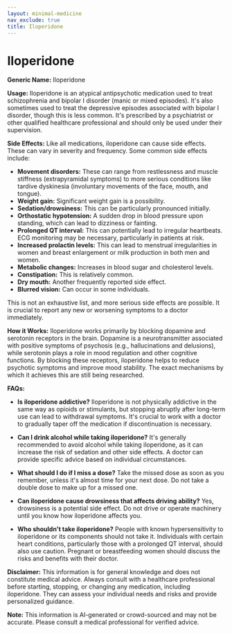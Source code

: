 ```yaml
---
layout: minimal-medicine
nav_exclude: true
title: Iloperidone
---
```


# Iloperidone

**Generic Name:** Iloperidone

**Usage:** Iloperidone is an atypical antipsychotic medication used to treat schizophrenia and bipolar I disorder (manic or mixed episodes).  It's also sometimes used to treat the depressive episodes associated with bipolar I disorder, though this is less common.  It's prescribed by a psychiatrist or other qualified healthcare professional and should only be used under their supervision.

**Side Effects:**  Like all medications, iloperidone can cause side effects.  These can vary in severity and frequency. Some common side effects include:

* **Movement disorders:**  These can range from restlessness and muscle stiffness (extrapyramidal symptoms) to more serious conditions like tardive dyskinesia (involuntary movements of the face, mouth, and tongue).
* **Weight gain:**  Significant weight gain is a possibility.
* **Sedation/drowsiness:**  This can be particularly pronounced initially.
* **Orthostatic hypotension:** A sudden drop in blood pressure upon standing, which can lead to dizziness or fainting.
* **Prolonged QT interval:** This can potentially lead to irregular heartbeats.  ECG monitoring may be necessary, particularly in patients at risk.
* **Increased prolactin levels:** This can lead to menstrual irregularities in women and breast enlargement or milk production in both men and women.
* **Metabolic changes:** Increases in blood sugar and cholesterol levels.
* **Constipation:**  This is relatively common.
* **Dry mouth:** Another frequently reported side effect.
* **Blurred vision:**  Can occur in some individuals.

This is not an exhaustive list, and more serious side effects are possible.  It is crucial to report any new or worsening symptoms to a doctor immediately.

**How it Works:** Iloperidone works primarily by blocking dopamine and serotonin receptors in the brain.  Dopamine is a neurotransmitter associated with positive symptoms of psychosis (e.g., hallucinations and delusions), while serotonin plays a role in mood regulation and other cognitive functions. By blocking these receptors, iloperidone helps to reduce psychotic symptoms and improve mood stability.  The exact mechanisms by which it achieves this are still being researched.

**FAQs:**

* **Is iloperidone addictive?**  Iloperidone is not physically addictive in the same way as opioids or stimulants, but stopping abruptly after long-term use can lead to withdrawal symptoms.  It's crucial to work with a doctor to gradually taper off the medication if discontinuation is necessary.

* **Can I drink alcohol while taking iloperidone?**  It's generally recommended to avoid alcohol while taking iloperidone, as it can increase the risk of sedation and other side effects.  A doctor can provide specific advice based on individual circumstances.

* **What should I do if I miss a dose?**  Take the missed dose as soon as you remember, unless it's almost time for your next dose.  Do not take a double dose to make up for a missed one.

* **Can iloperidone cause drowsiness that affects driving ability?**  Yes, drowsiness is a potential side effect.  Do not drive or operate machinery until you know how iloperidone affects you.

* **Who shouldn't take iloperidone?**  People with known hypersensitivity to iloperidone or its components should not take it.  Individuals with certain heart conditions, particularly those with a prolonged QT interval, should also use caution.  Pregnant or breastfeeding women should discuss the risks and benefits with their doctor.


**Disclaimer:** This information is for general knowledge and does not constitute medical advice.  Always consult with a healthcare professional before starting, stopping, or changing any medication, including iloperidone. They can assess your individual needs and risks and provide personalized guidance.


**Note:** This information is AI-generated or crowd-sourced and may not be accurate. Please consult a medical professional for verified advice.